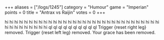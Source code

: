 +++
aliases = ["/logs/1245"]
category = "Humour"
game = "Imperian"
points = 0
title = "Antrax vs Raijin"
votes = 0
+++

hi
hi
hi
hi
hi
hi
hi
hi
hi
hi
hi
hi
hi
hi
hi
hi
hi
hi
hi
hi
hi
hi
hi
hi
hi
hi
hi
hi
hi
hi
hi
hi
hi
hi
hi
hi
hi
hi
hi
hi
hi
ql
ql
ql
ql
ql
ql
ql
ql
ql
ql
Trigger {reset right leg} removed.
Trigger {reset left leg} removed.
Your grace has been removed.
